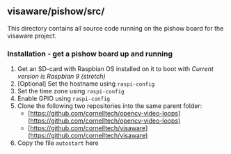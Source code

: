 ## visaware/pishow/src/

This directory contains all source code running on the pishow board
for the visaware project.

### Installation - get a pishow board up and running
1) Get an SD-card with Raspbian OS installed on it to boot with
   *Current version is Raspbian 9 (stretch)*
2) [Optional] Set the hostname using `raspi-config`
3) Set the time zone using `raspi-config`
4) Enable GPIO using `raspi-config`
5) Clone the following two repositories into the same parent folder:
   * [https://github.com/cornelltech/opencv-video-loops](https://github.com/cornelltech/opencv-video-loops)  
   * [https://github.com/cornelltech/visaware](https://github.com/cornelltech/visaware)  
6) Copy the file `autostart` here 
